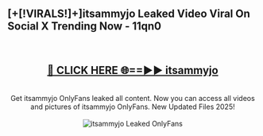 <h2>[+[!VIRALS!]+]itsammyjo Leaked Video Viral On Social X Trending Now - 11qn0</h2>
<br>
<div align="center">
<h2><a href="https://libra.edu.pl?itsammyjo" rel="nofollow">🔴 CLICK HERE 🌐==►► itsammyjo</a></h2>
<br>
Get itsammyjo OnlyFans leaked all content. Now you can access all videos and pictures of itsammyjo OnlyFans. New Updated Files 2025!
<br>
<br>
<a href="https://libra.edu.pl?itsammyjo" rel="nofollow" data-target="animated-image.originalLink"><img src="https://i.ibb.co.com/WyWwxjT/player-gif2.gif" alt="itsammyjo Leaked OnlyFans" style="max-width: 100%; display: inline-block;" data-target="animated-image.originalImage"></a>
</div>
<br>